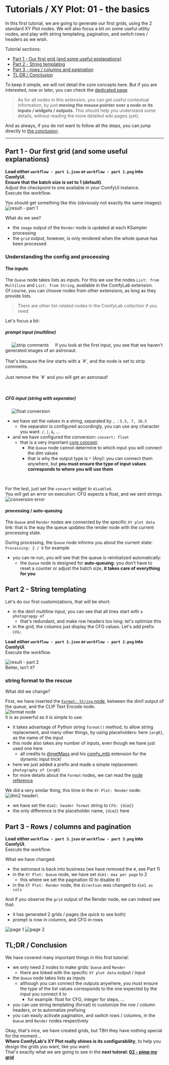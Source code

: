 # Tutorials / XY Plot: 01 - the basics

In this first tutorial, we are going to generate our first grids, using the 2 standard XY Plot nodes.
We will also focus a bit on some useful utility nodes, and play with string templating, pagination, and switch rows / headers as we wish.

Tutorial sections:

- [Part 1 - Our first grid (and some useful explanations)](#part-1---our-first-grid-and-some-useful-explanations)
- [Part 2 - String templating](#part-2---string-templating)
- [Part 3 - rows / columns and pagination](#part-3---rows--columns-and-pagination)
- [TL;DR / Conclusion](#tldr--conclusion)

To keep it simple, we will not detail the core concepts here. But if you are interested, now or later, you can check the [dedicated page](../../../node%20reference/xy%20plot/0%20-%20core%20concepts.md).

> As for all nodes in this extension, you can get useful contextual information, by just **moving the mouse pointer over a node or its inputs / widgets / outputs**. This should help you understand some details, without reading the more detailed wiki pages (yet).

And as always, if you do not want to follow all the steps, you can jump directly to [the conclusion](#tldr--conclusion).

---

## Part 1 - Our first grid (and some useful explanations)

**Load either `workflow - part 1.json` or `workflow - part 1.png` into ComfyUI.**\
**Ensure that the batch size is set to 1 (default)**.\
Adjust the checkpoint to one available in your ComfyUI instance.\
Execute the workflow.

You should get something like this (obviously not exactly the same images):\
![result - part 1](./details/result%20-%20part%201.jpg)

What do we see?

- the `image` output of the `Render` node is updated at each KSampler processing
- the `grid` output, however, is only rendered when the whole queue has been processed

### Understanding the config and processing

#### The inputs

The `Queue` node takes lists as inputs. For this we use the nodes `List: from Multiline` and `List: from String`, available in the ComfyLab extension.\
Of course, you can choose nodes from other extensions, as long as they provide lists.

> There are other list-related nodes in the ComfyLab collection if you need

Let's focus a bit:

##### prompt input (multiline)

<p>
<img src="./details/detail%20-%20part%201%20-%20comments.jpg" alt="strip comments" align="left" hspace="20"/>
If you look at the first input, you see that we haven't generated images of an astronaut.<br/>
<br/>
That's because the line starts with a `#`, and the node is set to strip comments.<br/>
<br/>
Just remove the `#` and you will get an astronaut!
</p>
<br clear="left"/>

##### CFG input (string with seperator)

<img src="./details/detail%20-%20part%201%20-%20float.jpg" alt="float conversion" hspace="20"/>

- we have set the values in a string, separated by `, `: `5.5, 7, 10.5`
  - the separator is configured accordingly, you can use any character you want: `/`, `|`, `&`, ...
- and we have configured the conversion: `convert: float`
  - that is a very important [core concept](../../../node%20reference/xy%20plot/0%20-%20core%20concepts.md):
    - the `Queue` node cannot determine to which input you will connect the dim values
    - that is why the output type is `*` (Any): you can connect them anywhere, but **you must ensure the type of input values corresponds to where you will use them**

<br/>

For the test, just set the `convert` widget to `disabled`.\
You will get an error on execution: CFG expects a float, and we sent strings.\
![conversion error](./details/detail%20-%20part%201%20-%20convert%20error.jpg)

#### processing / auto-queuing

The `Queue` and `Render` nodes are connected by the specific `XY plot data` link: that is the way the queue updates the render node with the current processing state.

During processing, the `Queue` node informs you about the current state: `Processing: 2 / 9` for example

- you can re-run, you will see that the queue is reinitialized automatically:
  - the `Queue` node is designed for **auto-queuing**: you don't have to reset a counter or adjust the batch size, **it takes care of everything for you**

## Part 2 - String templating

Let's do our first customizations, that will be short:

- in the dim1 multiline input, you can see that all lines start with `a photograpgy of`
  - that's redundant, and make row headers too long: let's optimize this
- in the grid, the columns just display the CFG values. Let's add prefix `CFG: `

**Load either `workflow - part 2.json` or `workflow - part 2.png` into ComfyUI**.\
Execute the workflow.

![result - part 2](./details/result%20-%20part%202.jpg)\
Better, isn't it?

### string format to the rescue

What did we change?

First, we have inserted the [`Format: String` node](../../../node%20reference/format.md), between the dim1 output of the queue, and the CLIP Text Encode node.\
![format node](./details/detail%20-%20part%202%20-%20prompt.jpg)\
It is as powerful as it is simple to use:

- it takes advantage of Python string `format()` method, to allow string replacement, and many other things, by using placeholders: here `{arg0}`, as the name of the input
- this node also takes any number of inputs, even though we have just used one here
  - all credits to [@melMass](https://github.com/melMass) and his [comfy_mtb](https://github.com/melMass/comfy_mtb) extension for the dynamic input trick!
- here we just added a prefix and made a simple replacement: `photography of {arg0}`
- for more details about the `Format` nodes, we can read the [node reference](../../../node%20reference/format.md)

We did a very similar thing, this time in the `XY Plot: Render` node:\
![dim2 header](./details/detail%20-%20part%202%20-%20header.jpg)\

- we have set the `dim2: header format` string to `CFG: {dim2}`
- the only difference is the placeholder name, `{dim2}` here

## Part 3 - Rows / columns and pagination

**Load either `workflow - part 3.json` or `workflow - part 3.png` into ComfyUI**.\
Execute the workflow.

What we have changed:

- the astronaut is back into business (we have removed the `#`, see Part 1)
- in the `XY Plot: Queue` node, we have set `dim1: max per page` to 2
  - this where we set the pagination (0 to disable it)
- in the `XT Plot: Render` node, the `direction` was changed to `dim1 as cols`

And if you observe the `grid` output of the Render node, we can indeed see that:

- it has generated 2 grids / pages (be quick to see both)
- prompt is now in columns, and CFG in rows

![page 1](./details/result%20-%20part%203%20-%20page%201.jpg)
![page 2](./details/result%20-%20part%203%20-%20page%202.jpg)

## TL;DR / Conclusion

We have covered many important things in this first tutorial:

- we only need 2 nodes to make grids: `Queue` and `Render`
  - there are linked with the specific `XY plot data` output / input
- the `Queue` node takes lists as inputs
  - although you can connect the outputs anywhere, you must ensure the type of the list values corresponds to the one expected by the input you connect it to
    - for example: float for CFG, integer for steps, ...
- you can use string templating (fornat) to customize the row / column headers, or to automatize prefixing
- you can easily activate pagination, and switch rows / columns, in the `Queue` and `Render` nodes respectively

Okay, that's nice, we have created grids, but TBH they have nothing special for the moment...\
**Where ComfyLab's XY Plot really shines is its configurability**, to help you design the grids you want, like you want:\
That's exactly what we are going to see in the **next tutoral: [02 - pimp my grid](../02%20-%20pimp%20my%20grid/)**
